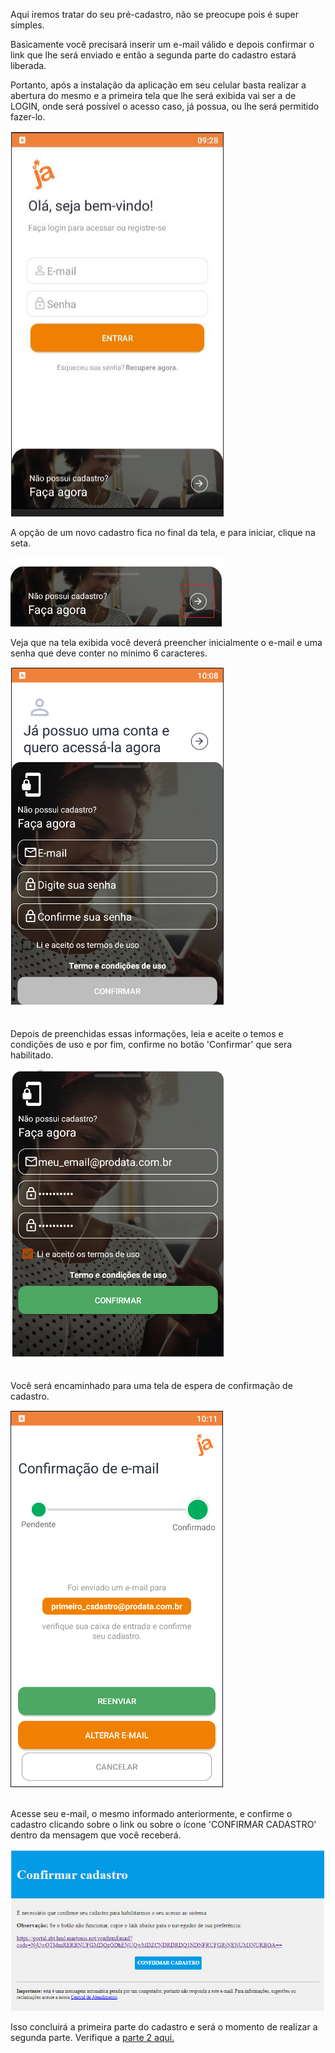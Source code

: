 Aqui iremos tratar do seu pré-cadastro, não se preocupe pois é super simples.

Basicamente você precisará inserir um e-mail válido e depois confirmar o link que lhe será enviado e então a segunda parte do cadastro estará liberada.

Portanto, após a instalação da aplicação em seu celular basta realizar a abertura do mesmo e a primeira tela que lhe será exibida vai ser a de LOGIN, onde será possível o acesso caso, já possua, ou lhe será permitido fazer-lo.

![image.png](/.attachments/image-56f0372f-ae35-477b-a0f5-31fc8f98ba2e.png)

A opção de um novo cadastro fica no final da tela, e para iniciar, clique na seta.

![image.png](/.attachments/image-c56e2e4d-9142-4111-8a81-e41fe3c70a2b.png)

Veja que na tela exibida você deverá preencher inicialmente o e-mail e uma senha que deve conter no minimo 6 caracteres.

![image.png](/.attachments/image-a1c6f4dd-db5a-4903-90b9-560ddfbb1785.png)<br><br>

Depois de preenchidas essas informações, leia e aceite o temos e condições de uso e por fim, confirme no botão 'Confirmar' que sera habilitado.

![image.png](/.attachments/image-dec6d66b-11ad-4e94-b33c-98ed6ae31bbf.png)<br><br>

Você será encaminhado para uma tela de espera de confirmação de cadastro.

![image.png](/.attachments/image-08f8ac88-2487-4278-86c1-cee2584e39f9.png)<br><Br>


Acesse seu e-mail, o mesmo informado anteriormente, e confirme o cadastro clicando sobre o link ou sobre o ícone 'CONFIRMAR CADASTRO' dentro da mensagem que você receberá.

![image.png](/.attachments/image-f53e7e0d-e5d0-4d25-a2b9-a61ea6b2fed3.png)

Isso concluirá a primeira parte do cadastro e será o momento de realizar a segunda parte.
Verifique a [parte 2 aqui.](/ABT-%2D-QRCODE-%2D-app-para-uso-no-transporte-público/2.-Cadastrando-sua-conta-de-acesso/2.2.-Concluindo-o-cadastro)


